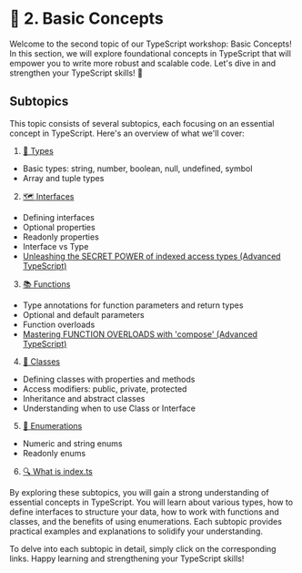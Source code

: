 # 🌱 2. Basic Concepts

Welcome to the second topic of our TypeScript workshop: Basic Concepts! In this section, we will explore foundational concepts in TypeScript that will empower you to write more robust and scalable code. Let's dive in and strengthen your TypeScript skills! 🌿

## Subtopics

This topic consists of several subtopics, each focusing on an essential concept in TypeScript. Here's an overview of what we'll cover:

1. [🚧 Types](./2-basic-concepts/Types.md)
  - Basic types: string, number, boolean, null, undefined, symbol
  - Array and tuple types

2. [🗺️ Interfaces](./2-basic-concepts/Interfaces.md)
  - Defining interfaces
  - Optional properties
  - Readonly properties
  - Interface vs Type
  - [Unleashing the SECRET POWER of indexed access types (Advanced TypeScript)](./2-basic-concepts/indexed-access-types.ts)

3. [📚 Functions](./2-basic-concepts/Functions.md)
  - Type annotations for function parameters and return types
  - Optional and default parameters
  - Function overloads
  - [Mastering FUNCTION OVERLOADS with 'compose' (Advanced TypeScript)](./2-basic-concepts/compose-overloads.ts)

4. [🏫 Classes](./2-basic-concepts/Classes.md)
  - Defining classes with properties and methods
  - Access modifiers: public, private, protected
  - Inheritance and abstract classes
  - Understanding when to use Class or Interface

5. [📑 Enumerations](./2-basic-concepts/Enums.md)
  - Numeric and string enums
  - Readonly enums

6. [🔍 What is index.ts](./2-basic-concepts/Index.md)

By exploring these subtopics, you will gain a strong understanding of essential concepts in TypeScript. You will learn about various types, how to define interfaces to structure your data, how to work with functions and classes, and the benefits of using enumerations. Each subtopic provides practical examples and explanations to solidify your understanding.

To delve into each subtopic in detail, simply click on the corresponding links. Happy learning and strengthening your TypeScript skills!

